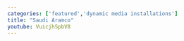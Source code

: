 ```yaml
---
categories: ['featured','dynamic media installations']
title: "Saudi Aramco"
youtube: VuicjhSpbV8 
---
```

